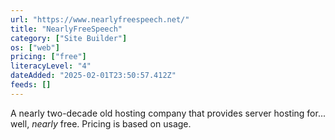 ```yaml
---
url: "https://www.nearlyfreespeech.net/"
title: "NearlyFreeSpeech"
category: ["Site Builder"]
os: ["web"]
pricing: ["free"]
literacyLevel: "4"
dateAdded: "2025-02-01T23:50:57.412Z"
feeds: []
---
```


A nearly two-decade old hosting company that provides server hosting for... well, _nearly_ free. Pricing is based on usage.
